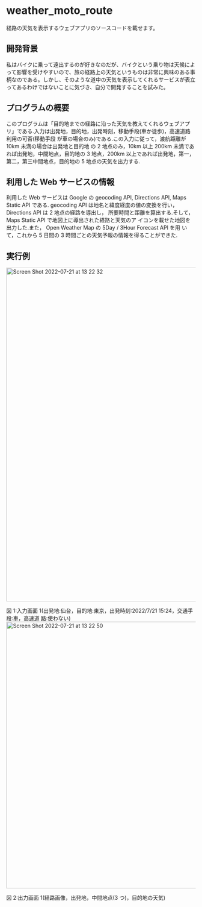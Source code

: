 # weather_moto_route
経路の天気を表示するウェブアプリのソースコードを載せます。

## 開発背景
私はバイクに乗って遠出するのが好きなのだが、バイクという乗り物は天候によって影響を受けやすいので、旅の経路上の天気というものは非常に興味のある事柄なのである。しかし、そのような道中の天気を表示してくれるサービスが表立ってあるわけではないことに気づき、自分で開発することを試みた。

## プログラムの概要
このプログラムは「目的地までの経路に沿った天気を教えてくれるウェブアプリ」である.入力は出発地，目的地，出発時刻，移動手段(車か徒歩)，高速道路利用の可否(移動手段 が車の場合のみ)である.この入力に従って，渡航距離が 10km 未満の場合は出発地と目的地 の 2 地点のみ，10km 以上 200km 未満であれば出発地，中間地点，目的地の 3 地点，200km 以上であれば出発地，第一，第二，第三中間地点，目的地の 5 地点の天気を出力する.
## 利用した Web サービスの情報
利用した Web サービスは Google の geocoding API, Directions API, Maps Static API である.
geocoding API は地名と緯度経度の値の変換を行い，Directions API は 2 地点の経路を導出し， 所要時間と距離を算出する.そして，Maps Static API で地図上に導出された経路と天気のア イコンを載せた地図を出力した.また， Open Weather Map の 5Day / 3Hour Forecast API を用 いて，これから 5 日間の 3 時間ごとの天気予報の情報を得ることができた.

## 実行例
<img width="886" alt="Screen Shot 2022-07-21 at 13 22 32" src="https://github.com/Nayase/weather_moto_route/assets/89143880/3f1640b9-86a7-4e46-9810-b56e0ace8463">

図 1:入力画面 1(出発地:仙台，目的地:東京，出発時刻:2022/7/21 15:24，交通手段:車，高速道 路:使わない)
<img width="708" alt="Screen Shot 2022-07-21 at 13 22 50" src="https://github.com/Nayase/weather_moto_route/assets/89143880/19e601e9-8042-4065-a75b-b862c9ab7d77">

図 2:出力画面 1(経路画像，出発地，中間地点(3 つ)，目的地の天気)

